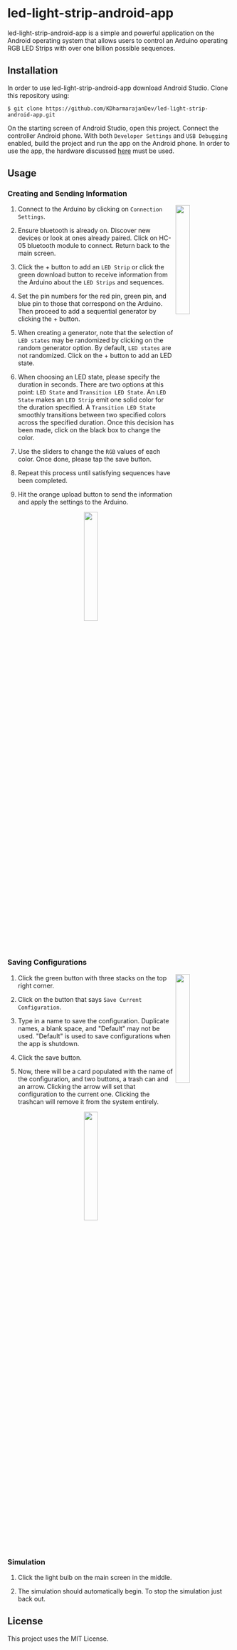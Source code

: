 # led-light-strip-android-app
led-light-strip-android-app is a simple and powerful application on the Android operating system that allows users to control an Arduino operating RGB LED Strips with over one billion possible sequences.

## Installation
In order to use led-light-strip-android-app download Android Studio. Clone this repository using:

`$ git clone https://github.com/KDharmarajanDev/led-light-strip-android-app.git`

On the starting screen of Android Studio, open this project. Connect the controller Android phone. With both `Developer Settings` and `USB Debugging` enabled, build the project and run the app on the Android phone. In order to use the app, the hardware discussed [here](https://github.com/KDharmarajanDev/led-light-strip-scheduler) must be used.

## Usage

### Creating and Sending Information
<div>
  <img src="https://user-images.githubusercontent.com/52500655/87620717-21c2c380-c6d4-11ea-8efe-0a2b1b0b3bf1.png" width="25%" height="25%" align="right">
</div>

1. Connect to the Arduino by clicking on `Connection Settings`.

2. Ensure bluetooth is already on. Discover new devices or look at ones already paired. Click on HC-05 bluetooth module to connect. Return back to the main screen.

3. Click the + button to add an `LED Strip` or click the green download button to receive information from the Arduino about the `LED Strips` and sequences.

4. Set the pin numbers for the red pin, green pin, and blue pin to those that correspond on the Arduino. Then proceed to add a sequential generator by clicking the + button.

5. When creating a generator, note that the selection of `LED states` may be randomized by clicking on the random generator option. By default, `LED states` are not randomized. Click on the + button to add an LED state.

6. When choosing an LED state, please specify the duration in seconds. There are two options at this point: `LED State` and `Transition LED State`. An `LED State` makes an `LED Strip` emit one solid color for the duration specified. A `Transition LED State` smoothly transitions between two specified colors across the specified duration. Once this decision has been made, click on the black box to change the color.

7. Use the sliders to change the `RGB` values of each color. Once done, please tap the save button.

8. Repeat this process until satisfying sequences have been completed.

9. Hit the orange upload button to send the information and apply the settings to the Arduino.


<div align = "center">
  <img src="https://user-images.githubusercontent.com/52500655/87620778-4454dc80-c6d4-11ea-9fd8-f4cc04409b6e.png" width="25%" height="25%">
</div>

### Saving Configurations

<div>
  <img src="https://user-images.githubusercontent.com/52500655/90323007-1996b780-df10-11ea-858d-13b5ded1b8d1.png" width="25%" height="25%" align="right">
</div>

1. Click the green button with three stacks on the top right corner. 

2. Click on the button that says `Save Current Configuration`.

3. Type in a name to save the configuration. Duplicate names, a blank space, and "Default" may not be used. "Default" is used to save configurations when the app is shutdown. 

4. Click the save button. 

5. Now, there will be a card populated with the name of the configuration, and two buttons, a trash can and an arrow. Clicking the arrow will set that configuration to the current one. Clicking the trashcan will remove it from the system entirely. 

<div align = "center">
  <img src="https://user-images.githubusercontent.com/52500655/90323046-a8a3cf80-df10-11ea-9b54-90b3a50883a6.png" width="25%" height="25%">
</div>

### Simulation

1. Click the light bulb on the main screen in the middle.

2. The simulation should automatically begin. To stop the simulation just back out.

## License
This project uses the MIT License.
